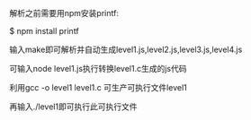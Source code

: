 解析之前需要用npm安装printf:

$ npm install printf

输入make即可解析并自动生成level1.js,level2.js,level3.js,level4.js

可输入node level1.js执行转换level1.c生成的js代码

利用gcc -o level1 level1.c 可生产可执行文件level1

再输入./level1即可执行此可执行文件
